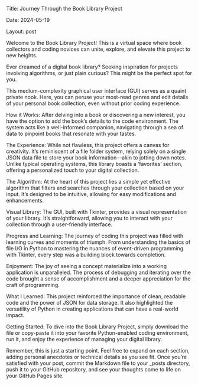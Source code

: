 Title: Journey Through the Book Library Project

Date: 2024-05-19

Layout: post

Welcome to the Book Library Project! This is a virtual space where book collectors and coding novices can unite, explore, and elevate this project to new heights.

Ever dreamed of a digital book library? Seeking inspiration for projects involving algorithms, or just plain curious? This might be the perfect spot for you.

This medium-complexity graphical user interface (GUI) serves as a quaint private nook. Here, you can peruse your most-read genres and edit details of your personal book collection, even without prior coding experience.

How it Works: After delving into a book or discovering a new interest, you have the option to add the book’s details to the code environment. The system acts like a well-informed companion, navigating through a sea of data to pinpoint books that resonate with your tastes.

The Experience: While not flawless, this project offers a canvas for creativity. It’s reminiscent of a file folder system, relying solely on a single JSON data file to store your book information—akin to jotting down notes. Unlike typical operating systems, this library boasts a ‘favorites’ section, offering a personalized touch to your digital collection.

The Algorithm: At the heart of this project lies a simple yet effective algorithm that filters and searches through your collection based on your input. It’s designed to be intuitive, allowing for easy modifications and enhancements.

Visual Library: The GUI, built with Tkinter, provides a visual representation of your library. It’s straightforward, allowing you to interact with your collection through a user-friendly interface.

Progress and Learning: The journey of coding this project was filled with learning curves and moments of triumph. From understanding the basics of file I/O in Python to mastering the nuances of event-driven programming with Tkinter, every step was a building block towards completion.

Enjoyment: The joy of seeing a concept materialize into a working application is unparalleled. The process of debugging and iterating over the code brought a sense of accomplishment and a deeper appreciation for the craft of programming.

What I Learned: This project reinforced the importance of clean, readable code and the power of JSON for data storage. It also highlighted the versatility of Python in creating applications that can have a real-world impact.

Getting Started: To dive into the Book Library Project, simply download the file or copy-paste it into your favorite Python-enabled coding environment, run it, and enjoy the experience of managing your digital library.

Remember, this is just a starting point. Feel free to expand on each section, adding personal anecdotes or technical details as you see fit. Once you’re satisfied with your post, commit the Markdown file to your _posts directory, push it to your GitHub repository, and see your thoughts come to life on your GitHub Pages site.
